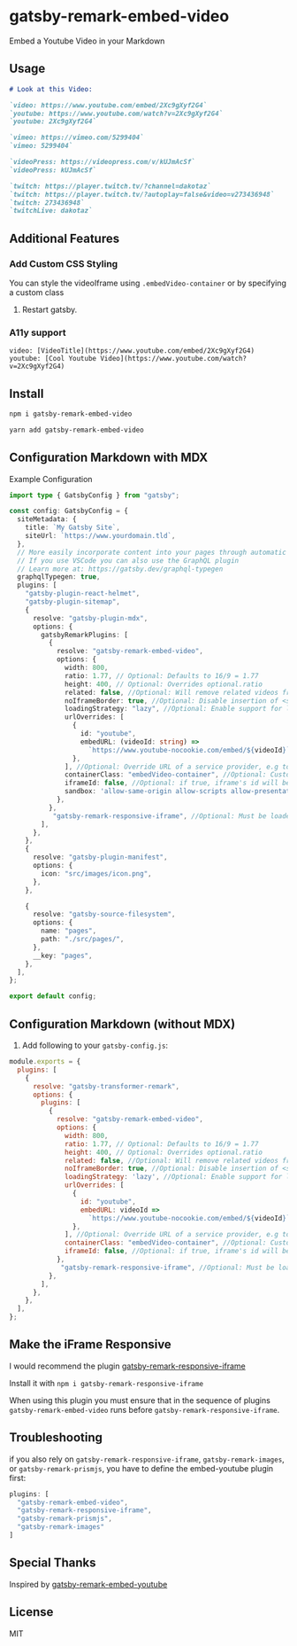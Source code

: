 # gatsby-remark-embed-video

Embed a Youtube Video in your Markdown

## Usage

```markdown
# Look at this Video:

`video: https://www.youtube.com/embed/2Xc9gXyf2G4`
`youtube: https://www.youtube.com/watch?v=2Xc9gXyf2G4`
`youtube: 2Xc9gXyf2G4`

`vimeo: https://vimeo.com/5299404`
`vimeo: 5299404`

`videoPress: https://videopress.com/v/kUJmAcSf`
`videoPress: kUJmAcSf`

`twitch: https://player.twitch.tv/?channel=dakotaz`
`twitch: https://player.twitch.tv/?autoplay=false&video=v273436948`
`twitch: 273436948`
`twitchLive: dakotaz`
```

## Additional Features

### Add Custom CSS Styling
You can style the videoIframe using `.embedVideo-container` or by specifying a custom class

1.  Restart gatsby.

### A11y support

`video: [VideoTitle](https://www.youtube.com/embed/2Xc9gXyf2G4)`
`youtube: [Cool Youtube Video](https://www.youtube.com/watch?v=2Xc9gXyf2G4)`


## Install

```bash
npm i gatsby-remark-embed-video

yarn add gatsby-remark-embed-video
```

## Configuration Markdown with MDX

Example Configuration

```ts
import type { GatsbyConfig } from "gatsby";

const config: GatsbyConfig = {
  siteMetadata: {
    title: `My Gatsby Site`,
    siteUrl: `https://www.yourdomain.tld`,
  },
  // More easily incorporate content into your pages through automatic TypeScript type generation and better GraphQL IntelliSense.
  // If you use VSCode you can also use the GraphQL plugin
  // Learn more at: https://gatsby.dev/graphql-typegen
  graphqlTypegen: true,
  plugins: [
    "gatsby-plugin-react-helmet",
    "gatsby-plugin-sitemap",
    {
      resolve: "gatsby-plugin-mdx",
      options: {
        gatsbyRemarkPlugins: [
          {
            resolve: "gatsby-remark-embed-video",
            options: {
              width: 800,
              ratio: 1.77, // Optional: Defaults to 16/9 = 1.77
              height: 400, // Optional: Overrides optional.ratio
              related: false, //Optional: Will remove related videos from the end of an embedded YouTube video.
              noIframeBorder: true, //Optional: Disable insertion of <style> border: 0
              loadingStrategy: "lazy", //Optional: Enable support for lazy-load offscreen iframes. Default is disabled.
              urlOverrides: [
                {
                  id: "youtube",
                  embedURL: (videoId: string) =>
                    `https://www.youtube-nocookie.com/embed/${videoId}`,
                },
              ], //Optional: Override URL of a service provider, e.g to enable youtube-nocookie support
              containerClass: "embedVideo-container", //Optional: Custom CSS class for iframe container, for multiple classes separate them by space
              iframeId: false, //Optional: if true, iframe's id will be set to what is provided after 'video:' (YouTube IFrame player API requires iframe id)
              sandbox: 'allow-same-origin allow-scripts allow-presentation', // Optional: iframe sandbox options - Default: undefined
            },
          },
           "gatsby-remark-responsive-iframe", //Optional: Must be loaded after gatsby-remark-embed-video
        ],
      },
    },
    {
      resolve: "gatsby-plugin-manifest",
      options: {
        icon: "src/images/icon.png",
      },
    },

    {
      resolve: "gatsby-source-filesystem",
      options: {
        name: "pages",
        path: "./src/pages/",
      },
      __key: "pages",
    },
  ],
};

export default config;
```

## Configuration Markdown (without MDX)

1.  Add following to your `gatsby-config.js`:

```js
module.exports = {
  plugins: [
    {
      resolve: "gatsby-transformer-remark",
      options: {
        plugins: [
          {
            resolve: "gatsby-remark-embed-video",
            options: {
              width: 800,
              ratio: 1.77, // Optional: Defaults to 16/9 = 1.77
              height: 400, // Optional: Overrides optional.ratio
              related: false, //Optional: Will remove related videos from the end of an embedded YouTube video.
              noIframeBorder: true, //Optional: Disable insertion of <style> border: 0
              loadingStrategy: 'lazy', //Optional: Enable support for lazy-load offscreen iframes. Default is disabled.
              urlOverrides: [
                {
                  id: "youtube",
                  embedURL: videoId =>
                    `https://www.youtube-nocookie.com/embed/${videoId}`,
                },
              ], //Optional: Override URL of a service provider, e.g to enable youtube-nocookie support
              containerClass: "embedVideo-container", //Optional: Custom CSS class for iframe container, for multiple classes separate them by space
              iframeId: false, //Optional: if true, iframe's id will be set to what is provided after 'video:' (YouTube IFrame player API requires iframe id)
            },
             "gatsby-remark-responsive-iframe", //Optional: Must be loaded after gatsby-remark-embed-video
          },
        ],
      },
    },
  ],
};
```

## Make the iFrame Responsive

I would recommend the plugin [gatsby-remark-responsive-iframe](https://github.com/gatsbyjs/gatsby/tree/master/packages/gatsby-remark-responsive-iframe)

Install it with `npm i gatsby-remark-responsive-iframe`

When using this plugin you must ensure that in the sequence of plugins `gatsby-remark-embed-video` runs before `gatsby-remark-responsive-iframe`.


## Troubleshooting

if you also rely on `gatsby-remark-responsive-iframe`, `gatsby-remark-images`, or `gatsby-remark-prismjs`, you have to define the embed-youtube plugin first:

```js
plugins: [
  "gatsby-remark-embed-video",
  "gatsby-remark-responsive-iframe",
  "gatsby-remark-prismjs",
  "gatsby-remark-images"
]
```




## Special Thanks
Inspired by [gatsby-remark-embed-youtube](https://github.com/ntwcklng/gatsby-remark-embed-youtube)

## License

MIT
